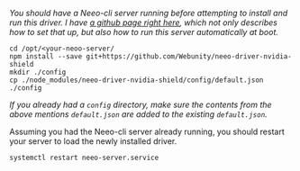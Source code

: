 
_You should have a Neeo-cli server running before attempting to install and run this driver. I have [a github page right here](https://github.com/Webunity/neeo-sdk-webunity/wiki), which not only describes how to set that up, but also how to run this server automatically at boot._

```
cd /opt/<your-neoo-server/
npm install --save git+https://github.com/Webunity/neeo-driver-nvidia-shield
mkdir ./config
cp ./node_modules/neeo-driver-nvidia-shield/config/default.json ./config
```

_If you already had a `config` directory, make sure the contents from the above mentions `default.json` are added to the existing `default.json`._

Assuming you had the Neeo-cli server already running, you should restart your server to load the newly installed driver.

```
systemctl restart neeo-server.service
```
